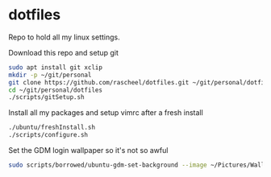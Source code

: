 dotfiles
========

Repo to hold all my linux settings.

Download this repo and setup git
```bash
sudo apt install git xclip
mkdir -p ~/git/personal
git clone https://github.com/rascheel/dotfiles.git ~/git/personal/dotfiles
cd ~/git/personal/dotfiles
./scripts/gitSetup.sh
```

Install all my packages and setup vimrc after a fresh install
```bash
./ubuntu/freshInstall.sh
./scripts/configure.sh
```

Set the GDM login wallpaper so it's not so awful
```bash
sudo scripts/borrowed/ubuntu-gdm-set-background --image ~/Pictures/Wallpapers/WALLPAPER_NAME.jpg
```
